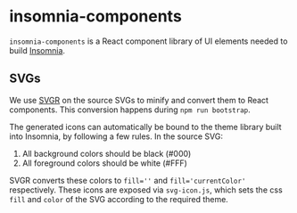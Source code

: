 # insomnia-components

`insomnia-components` is a React component library of UI elements needed to build [Insomnia](https://insomnia.rest).

## SVGs

We use [SVGR](https://react-svgr.com) on the source SVGs to minify and convert them to React components. This conversion happens during `npm run bootstrap`.

The generated icons can automatically be bound to the theme library built into Insomnia, by following a few rules. In the source SVG:

1. All background colors should be black (#000)
1. All foreground colors should be white (#FFF)

SVGR converts these colors to `fill=''` and `fill='currentColor'` respectively. These icons are exposed via `svg-icon.js`, which sets the css `fill` and `color` of the SVG according to the required theme.
